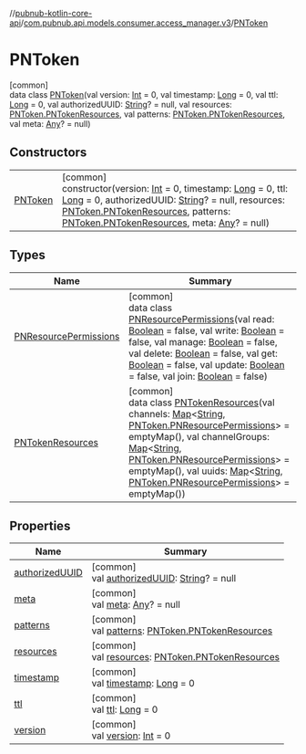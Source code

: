 //[pubnub-kotlin-core-api](../../../index.md)/[com.pubnub.api.models.consumer.access_manager.v3](../index.md)/[PNToken](index.md)

# PNToken

[common]\
data class [PNToken](index.md)(val version: [Int](https://kotlinlang.org/api/latest/jvm/stdlib/kotlin/-int/index.html) = 0, val timestamp: [Long](https://kotlinlang.org/api/latest/jvm/stdlib/kotlin/-long/index.html) = 0, val ttl: [Long](https://kotlinlang.org/api/latest/jvm/stdlib/kotlin/-long/index.html) = 0, val authorizedUUID: [String](https://kotlinlang.org/api/latest/jvm/stdlib/kotlin/-string/index.html)? = null, val resources: [PNToken.PNTokenResources](-p-n-token-resources/index.md), val patterns: [PNToken.PNTokenResources](-p-n-token-resources/index.md), val meta: [Any](https://kotlinlang.org/api/latest/jvm/stdlib/kotlin/-any/index.html)? = null)

## Constructors

| | |
|---|---|
| [PNToken](-p-n-token.md) | [common]<br>constructor(version: [Int](https://kotlinlang.org/api/latest/jvm/stdlib/kotlin/-int/index.html) = 0, timestamp: [Long](https://kotlinlang.org/api/latest/jvm/stdlib/kotlin/-long/index.html) = 0, ttl: [Long](https://kotlinlang.org/api/latest/jvm/stdlib/kotlin/-long/index.html) = 0, authorizedUUID: [String](https://kotlinlang.org/api/latest/jvm/stdlib/kotlin/-string/index.html)? = null, resources: [PNToken.PNTokenResources](-p-n-token-resources/index.md), patterns: [PNToken.PNTokenResources](-p-n-token-resources/index.md), meta: [Any](https://kotlinlang.org/api/latest/jvm/stdlib/kotlin/-any/index.html)? = null) |

## Types

| Name | Summary |
|---|---|
| [PNResourcePermissions](-p-n-resource-permissions/index.md) | [common]<br>data class [PNResourcePermissions](-p-n-resource-permissions/index.md)(val read: [Boolean](https://kotlinlang.org/api/latest/jvm/stdlib/kotlin/-boolean/index.html) = false, val write: [Boolean](https://kotlinlang.org/api/latest/jvm/stdlib/kotlin/-boolean/index.html) = false, val manage: [Boolean](https://kotlinlang.org/api/latest/jvm/stdlib/kotlin/-boolean/index.html) = false, val delete: [Boolean](https://kotlinlang.org/api/latest/jvm/stdlib/kotlin/-boolean/index.html) = false, val get: [Boolean](https://kotlinlang.org/api/latest/jvm/stdlib/kotlin/-boolean/index.html) = false, val update: [Boolean](https://kotlinlang.org/api/latest/jvm/stdlib/kotlin/-boolean/index.html) = false, val join: [Boolean](https://kotlinlang.org/api/latest/jvm/stdlib/kotlin/-boolean/index.html) = false) |
| [PNTokenResources](-p-n-token-resources/index.md) | [common]<br>data class [PNTokenResources](-p-n-token-resources/index.md)(val channels: [Map](https://kotlinlang.org/api/latest/jvm/stdlib/kotlin.collections/-map/index.html)&lt;[String](https://kotlinlang.org/api/latest/jvm/stdlib/kotlin/-string/index.html), [PNToken.PNResourcePermissions](-p-n-resource-permissions/index.md)&gt; = emptyMap(), val channelGroups: [Map](https://kotlinlang.org/api/latest/jvm/stdlib/kotlin.collections/-map/index.html)&lt;[String](https://kotlinlang.org/api/latest/jvm/stdlib/kotlin/-string/index.html), [PNToken.PNResourcePermissions](-p-n-resource-permissions/index.md)&gt; = emptyMap(), val uuids: [Map](https://kotlinlang.org/api/latest/jvm/stdlib/kotlin.collections/-map/index.html)&lt;[String](https://kotlinlang.org/api/latest/jvm/stdlib/kotlin/-string/index.html), [PNToken.PNResourcePermissions](-p-n-resource-permissions/index.md)&gt; = emptyMap()) |

## Properties

| Name | Summary |
|---|---|
| [authorizedUUID](authorized-u-u-i-d.md) | [common]<br>val [authorizedUUID](authorized-u-u-i-d.md): [String](https://kotlinlang.org/api/latest/jvm/stdlib/kotlin/-string/index.html)? = null |
| [meta](meta.md) | [common]<br>val [meta](meta.md): [Any](https://kotlinlang.org/api/latest/jvm/stdlib/kotlin/-any/index.html)? = null |
| [patterns](patterns.md) | [common]<br>val [patterns](patterns.md): [PNToken.PNTokenResources](-p-n-token-resources/index.md) |
| [resources](resources.md) | [common]<br>val [resources](resources.md): [PNToken.PNTokenResources](-p-n-token-resources/index.md) |
| [timestamp](timestamp.md) | [common]<br>val [timestamp](timestamp.md): [Long](https://kotlinlang.org/api/latest/jvm/stdlib/kotlin/-long/index.html) = 0 |
| [ttl](ttl.md) | [common]<br>val [ttl](ttl.md): [Long](https://kotlinlang.org/api/latest/jvm/stdlib/kotlin/-long/index.html) = 0 |
| [version](version.md) | [common]<br>val [version](version.md): [Int](https://kotlinlang.org/api/latest/jvm/stdlib/kotlin/-int/index.html) = 0 |
